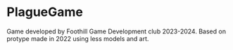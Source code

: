 # PlagueGame
Game developed by Foothill Game Development club 2023-2024. 
Based on protype made in 2022 using less models and art. 

